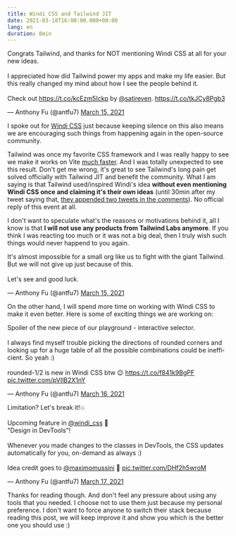```yaml
---
title: Windi CSS and Tailwind JIT 
date: 2021-03-18T16:00:00.000+00:00
lang: en
duration: 8min
---
```


<Tweet>
<p lang="en" dir="ltr">Congrats Tailwind, and thanks for NOT mentioning Windi CSS at all for your new ideas.<br><br>I appreciated how did Tailwind power my apps and make my life easier. But this really changed my mind about how I see the people behind it.<br><br>Check out <a href="https://t.co/kcEzm5Ickp">https://t.co/kcEzm5Ickp</a> by <a href="https://twitter.com/satireven?ref_src=twsrc%5Etfw">@satireven</a>. <a href="https://t.co/tkJCy8Pgb3">https://t.co/tkJCy8Pgb3</a></p>&mdash; Anthony Fu (@antfu7) <a href="https://twitter.com/antfu7/status/1371533878800748545?ref_src=twsrc%5Etfw">March 15, 2021</a>
</Tweet> 

I spoke out for [Windi CSS](https://github.com/windicss/windicss) just because keeping silence on this also means we are encouraging such things from happening again in the open-source community. 

Tailwind was once my favorite CSS framework and I was really happy to see we make it works on Vite [much faster](https://twitter.com/antfu7/status/1361398324587163648). And I was totally unexpected to see this result. Don't get me wrong, it's great to see Tailwind's long pain get solved officially with Tailwind JIT and benefit the community. What I am saying is that Tailwind used/inspired Windi's idea **without even mentioning Windi CSS once and claiming it's their own ideas** (until 30min after my tweet saying that, [they appended two tweets in the comments](https://twitter.com/adamwathan/status/1371542711086559237?s=20)). No official reply of this event at all.

I don't want to speculate what's the reasons or motivations behind it, all I know is that **I will not use any products from Tailwind Labs anymore**. If you think I was reacting too much or it was not a big deal, then I truly wish such things would never happend to you again.

<Tweet>
<p lang="en" dir="ltr">It&#39;s almost impossible for a small org like us to fight with the giant Tailwind. But we will not give up just because of this.<br><br>Let&#39;s see and good luck.</p>&mdash; Anthony Fu (@antfu7) <a href="https://twitter.com/antfu7/status/1371538609388494852?ref_src=twsrc%5Etfw">March 15, 2021</a>
</Tweet>


On the other hand, I will spend more time on working with Windi CSS to make it even better. Here is some of exciting things we are working on:

<Tweet>
<p lang="en" dir="ltr">Spoiler of the new piece of our playground - interactive selector.<br><br>I always find myself trouble picking the directions of rounded corners and looking up for a huge table of all the possible combinations could be inefficient. So yeah :)<br><br>rounded-1/2 is new in Windi CSS btw 😉 <a href="https://t.co/f841k9BgPF">https://t.co/f841k9BgPF</a> <a href="https://t.co/pVIlB2X1nY">pic.twitter.com/pVIlB2X1nY</a></p>&mdash; Anthony Fu (@antfu7) <a href="https://twitter.com/antfu7/status/1371779599084888064?ref_src=twsrc%5Etfw">March 16, 2021</a>
</Tweet>

<Tweet>
<p lang="en" dir="ltr">Limitation? Let&#39;s break it!💥<br><br>Upcoming feature in <a href="https://twitter.com/windi_css?ref_src=twsrc%5Etfw">@windi_css</a> 🍃<br>&quot;Design in DevTools&quot;!<br><br>Whenever you made changes to the classes in DevTools, the CSS updates automatically for you, on-demand as always :)<br><br>Idea credit goes to <a href="https://twitter.com/MaximoMussini?ref_src=twsrc%5Etfw">@maximomussini</a> 🙌 <a href="https://t.co/DHf2h5wroM">pic.twitter.com/DHf2h5wroM</a></p>&mdash; Anthony Fu (@antfu7) <a href="https://twitter.com/antfu7/status/1372244287975387145?ref_src=twsrc%5Etfw">March 17, 2021</a>
</Tweet>

Thanks for reading though. And don't feel any pressure about using any tools that you needed. I choose not to use them just because my personal preference. I don't want to force anyone to switch their stack because reading this post, we will keep improve it and show you which is the better one you should use :)
